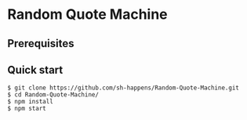 # Random Quote Machine
## Prerequisites
## Quick start
``` 
$ git clone https://github.com/sh-happens/Random-Quote-Machine.git
$ cd Random-Quote-Machine/
$ npm install
$ npm start
```
